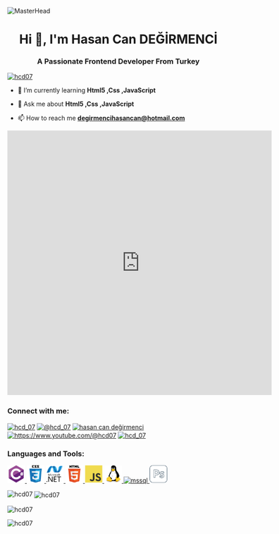 ![MasterHead](https://media.licdn.com/dms/image/D4D16AQGSlfdus46AYw/profile-displaybackgroundimage-shrink_350_1400/0/1714954313215?e=1720656000&v=beta&t=gCui6dN3RivSl72qX2oIuHHOxRGYruYlusDnm_eYi2o)



<h1 align="center">Hi 👋, I'm Hasan Can DEĞİRMENCİ</h1>
<h3 align="center">A Passionate Frontend Developer From Turkey</h3>



<p align="left"> <a href="https://github.com/ryo-ma/github-profile-trophy"><img src="https://github-profile-trophy.vercel.app/?username=hcd07" alt="hcd07" /></a> </p>

- 🌱 I’m currently learning **Html5 ,Css ,JavaScript**

- 💬 Ask me about **Html5 ,Css ,JavaScript**

- 📫 How to reach me **degirmencihasancan@hotmail.com**

<iframe width="600" height="600" src="https://ionicabizau.github.io/github-profile-languages/api.html?rjoydip" frameborder="0"></iframe>

<h3 align="left">Connect with me:</h3>
<p align="left">
<a href="https://codepen.io/hcd_07" target="blank"><img align="center" src="https://raw.githubusercontent.com/rahuldkjain/github-profile-readme-generator/master/src/images/icons/Social/codepen.svg" alt="hcd_07" height="30" width="40" /></a>
<a href="https://twitter.com/@hcd_07" target="blank"><img align="center" src="https://raw.githubusercontent.com/rahuldkjain/github-profile-readme-generator/master/src/images/icons/Social/twitter.svg" alt="@hcd_07" height="30" width="40" /></a>
<a href="https://www.linkedin.com/in/hasan-can-degirmenci-626488236/" target="blank"><img align="center" src="https://raw.githubusercontent.com/rahuldkjain/github-profile-readme-generator/master/src/images/icons/Social/linked-in-alt.svg" alt="hasan can deği̇rmenci̇" height="30" width="40" /></a>
<a href="https://www.youtube.com/@hcd07" target="blank"><img align="center" src="https://raw.githubusercontent.com/rahuldkjain/github-profile-readme-generator/master/src/images/icons/Social/youtube.svg" alt="https://www.youtube.com/@hcd07" height="30" width="40" /></a>
<a href="https://discord.gg/hcd_07" target="blank"><img align="center" src="https://raw.githubusercontent.com/rahuldkjain/github-profile-readme-generator/master/src/images/icons/Social/discord.svg" alt="hcd_07" height="30" width="40" /></a>
</p>

<h3 align="left">Languages and Tools:</h3>
<p align="left"> <a href="https://www.w3schools.com/cs/" target="_blank" rel="noreferrer"> <img src="https://raw.githubusercontent.com/devicons/devicon/master/icons/csharp/csharp-original.svg" alt="csharp" width="40" height="40"/> </a> <a href="https://www.w3schools.com/css/" target="_blank" rel="noreferrer"> <img src="https://raw.githubusercontent.com/devicons/devicon/master/icons/css3/css3-original-wordmark.svg" alt="css3" width="40" height="40"/> </a> <a href="https://dotnet.microsoft.com/" target="_blank" rel="noreferrer"> <img src="https://raw.githubusercontent.com/devicons/devicon/master/icons/dot-net/dot-net-original-wordmark.svg" alt="dotnet" width="40" height="40"/> </a> <a href="https://www.w3.org/html/" target="_blank" rel="noreferrer"> <img src="https://raw.githubusercontent.com/devicons/devicon/master/icons/html5/html5-original-wordmark.svg" alt="html5" width="40" height="40"/> </a> <a href="https://developer.mozilla.org/en-US/docs/Web/JavaScript" target="_blank" rel="noreferrer"> <img src="https://raw.githubusercontent.com/devicons/devicon/master/icons/javascript/javascript-original.svg" alt="javascript" width="40" height="40"/> </a> <a href="https://www.linux.org/" target="_blank" rel="noreferrer"> <img src="https://raw.githubusercontent.com/devicons/devicon/master/icons/linux/linux-original.svg" alt="linux" width="40" height="40"/> </a> <a href="https://www.microsoft.com/en-us/sql-server" target="_blank" rel="noreferrer"> <img src="https://www.svgrepo.com/show/303229/microsoft-sql-server-logo.svg" alt="mssql" width="40" height="40"/> </a> <a href="https://www.photoshop.com/en" target="_blank" rel="noreferrer"> <img src="https://raw.githubusercontent.com/devicons/devicon/master/icons/photoshop/photoshop-line.svg" alt="photoshop" width="40" height="40"/> </a> </p>

<p><img align="left" src="https://github-readme-stats.vercel.app/api/top-langs?username=hcd07&show_icons=true&locale=en&layout=compact" alt="hcd07" /></p>

<p>&nbsp;<img align="center" src="https://github-readme-stats.vercel.app/api?username=hcd07&show_icons=true&locale=en" alt="hcd07" /></p>

<p><img align="center" src="https://github-readme-streak-stats.herokuapp.com/?user=hcd07&" alt="hcd07" /></p>

<p align="left"> <img src="https://komarev.com/ghpvc/?username=hcd07&label=Profile%20views&color=0e75b6&style=flat" alt="hcd07" /> </p>
